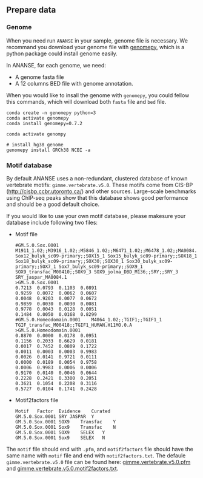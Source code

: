 ## Prepare data

### Genome
When you need run `ANANSE` in your sample, genome file is necessary. We recommand you download your genome file with [genomepy](https://github.com/vanheeringen-lab/genomepy), which is a python package could install genome easily.

In ANANSE, for each genome, we need:
* A genome fasta file
* A 12 columns BED file with genome annotation. 

When you would like to insall the genome with `genomepy`, you could fellow this commands, which will download both `fasta` file and `bed` file.
```
conda create -n genomepy python=3
conda activate genomepy
conda install genomepy=0.7.2

conda activate genompy

# install hg38 genome
genomepy install GRCh38 NCBI -a
```

### Motif database
By default ANANSE uses a non-redundant, clustered database of known vertebrate motifs: `gimme.vertebrate.v5.0`. These motifs come from CIS-BP (http://cisbp.ccbr.utoronto.ca/) and other sources. Large-scale benchmarks using ChIP-seq peaks show that this database shows good performance and should be a good default choice. 

If you would like to use your own motif database, please makesure your database include following two files:  
* Motif file
    ```
    #GM.5.0.Sox.0001	M1911_1.02;;M3916_1.02;;M5846_1.02;;M6471_1.02;;M6478_1.02;;MA0084.1_SRY;;MA1152.1_SOX15;;SOX12;;SOX12_1 Sox12_bulyk_sc09-primary;;SOX15_1 Sox15_bulyk_sc09-primary;;SOX18_1 Sox18_bulyk_sc09-primary;;SOX30;;SOX30_1 Sox30_bulyk_sc09-primary;;SOX7_1 Sox7_bulyk_sc09-primary;;SOX9_1 SOX9_transfac_M00410;;SOX9_3 SOX9_jolma_DBD_M136;;SRY;;SRY_3 SRY_jaspar_MA0084.1
    >GM.5.0.Sox.0001
    0.7213	0.0793	0.1103	0.0891
    0.9259	0.0072	0.0062	0.0607
    0.0048	0.9203	0.0077	0.0672
    0.9859	0.0030	0.0030	0.0081
    0.9778	0.0043	0.0128	0.0051
    0.1484	0.0050	0.0168	0.8299
    #GM.5.0.Homeodomain.0001	M4064_1.02;;TGIF1;;TGIF1_1 TGIF_transfac_M00418;;TGIF1_HUMAN.H11MO.0.A
    >GM.5.0.Homeodomain.0001
    0.8870	0.0000	0.0178	0.0951
    0.1156	0.2033	0.6629	0.0181
    0.0017	0.7452	0.0809	0.1722
    0.0011	0.0003	0.0003	0.9983
    0.0026	0.0141	0.9721	0.0111
    0.0000	0.0189	0.0054	0.9758
    0.0006	0.9983	0.0006	0.0006
    0.9170	0.0140	0.0046	0.0644
    0.2228	0.2421	0.3300	0.2051
    0.3621	0.1054	0.2208	0.3116
    0.5727	0.0104	0.1741	0.2428
    ```

* Motif2factors file  
    ```
    Motif	Factor	Evidence	Curated
    GM.5.0.Sox.0001	SRY	JASPAR	Y
    GM.5.0.Sox.0001	SOX9	Transfac	Y
    GM.5.0.Sox.0001	Sox9	Transfac	N
    GM.5.0.Sox.0001	SOX9	SELEX	Y
    GM.5.0.Sox.0001	Sox9	SELEX	N
    ```
    
The `motif` file should end with `.pfm`,  and `motif2factors` file should have the same name with `motif` file and end with `motif2factors.txt`.
The defaule `gimme.vertebrate.v5.0` file can be found here: [gimme.vertebrate.v5.0.pfm](https://github.com/vanheeringen-lab/gimmemotifs/blob/master/data/motif_databases/gimme.vertebrate.v5.0.pfm) and [gimme.vertebrate.v5.0.motif2factors.txt](https://github.com/vanheeringen-lab/gimmemotifs/blob/master/data/motif_databases/gimme.vertebrate.v5.0.motif2factors.txt).

